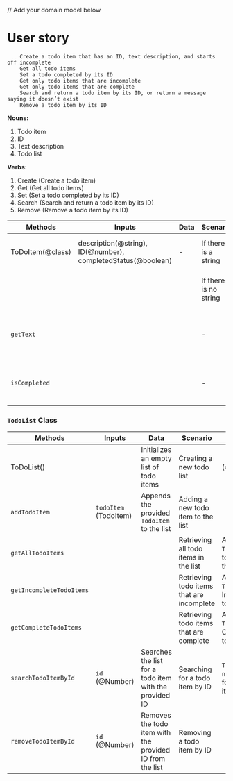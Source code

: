 // Add your domain model below

# User story

```text
    Create a todo item that has an ID, text description, and starts off incomplete
    Get all todo items
    Set a todo completed by its ID
    Get only todo items that are incomplete
    Get only todo items that are complete
    Search and return a todo item by its ID, or return a message saying it doesn’t exist
    Remove a todo item by its ID
```

**Nouns:**

1. Todo item
2. ID
3. Text description
4. Todo list

**Verbs:**

1. Create (Create a todo item)
2. Get (Get all todo items)
3. Set (Set a todo completed by its ID)
4. Search (Search and return a todo item by its ID)
5. Remove (Remove a todo item by its ID)

| Methods          | Inputs                                                       | Data | Scenario              | Outputs                                           |
| ---------------- | ------------------------------------------------------------ | ---- | --------------------- | ------------------------------------------------- |
| ToDoItem(@class) | description(@string), ID(@number), completedStatus(@boolean) | -    | If there is a string  | Return a string with the description              |
|                  |                                                              |      | If there is no string | Return 'Please enter a todo!'                     |
| `getText`        |                                                          |  | -                     | `text` (@String): The description of the todo item |
| `isCompleted`    |                                                          |  | -                     | `completed` (@Boolean): The completion status      |

### `TodoList` Class

| Methods                  | Inputs                | Data                                                     | Scenario                                  | Outputs                                           |
| ------------------------ | --------------------- | -------------------------------------------------------- | ----------------------------------------- | ------------------------------------------------- |
| ToDoList()               |                   | Initializes an empty list of todo items                  | Creating a new todo list                  |  (constructor)                                |
| `addTodoItem`            | `todoItem` (TodoItem) | Appends the provided `TodoItem` to the list              | Adding a new todo item to the list        |                                               |
| `getAllTodoItems`        |                   |                                                      | Retrieving all todo items in the list     | Array of `TodoItem`: All todo items in the list   |
| `getIncompleteTodoItems` |                   |                                                      | Retrieving todo items that are incomplete | Array of `TodoItem`: Incomplete todo items        |
| `getCompleteTodoItems`   |                   |                                                      | Retrieving todo items that are complete   | Array of `TodoItem`: Complete todo items          |
| `searchTodoItemById`     | `id` (@Number)        | Searches the list for a todo item with the provided ID   | Searching for a todo item by ID           | `TodoItem` or `null`: The found todo item or null |
| `removeTodoItemById`     | `id` (@Number)        | Removes the todo item with the provided ID from the list | Removing a todo item by ID                |                                               |
